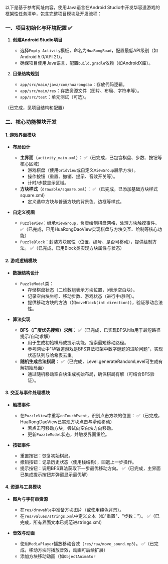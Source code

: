 以下是基于参考网址内容，使用Java语言在Android Studio中开发华容道游戏的框架性任务清单，包含完整项目模块及开发流程：


### **一、项目初始化与环境配置**  ✅
1. **创建Android Studio项目**  
   - 选择`Empty Activity`模板，命名为`HuaRongRoad`，配置最低API级别（如Android 5.0/API 21）。  
   - 确保项目使用Java语言，配置`build.gradle`依赖（如AndroidX库）。  

2. **目录结构规划**  
   - `app/src/main/java/com/huarongdao`：存放代码逻辑。  
   - `app/src/main/res`：存放资源文件（图片、布局、字符串等）。  
   - `app/src/test`：单元测试（可选）。  

（已完成，见项目结构和配置）


### **二、核心功能模块开发**
#### **1. 游戏界面模块**
- **布局设计**  
  - **主界面**（`activity_main.xml`）：  ✅（已完成，已包含棋盘、步数、按钮等核心区域）
    - 游戏棋盘（使用`GridView`或自定义`ViewGroup`展示方块）。  
    - 操作按钮（重置、撤销、提示、音效开关等）。  
    - 计时/步数显示区域。  
  - **方块样式**（`drawable/square.xml`）：  ✅（已完成，已添加基础方块样式square.xml）
    - 定义选中方块与普通方块的背景色、边框等样式。  

- **自定义视图**  
  - `PuzzleView`：继承`ViewGroup`，负责绘制棋盘网格，处理方块触摸事件。  ✅（已完成，已用HuaRongDaoView实现棋盘与方块交互、绘制等核心功能）
  - `PuzzleBlock`：封装方块属性（位置、编号、是否可移动），提供绘制方法。  ✅（已完成，已用Block类实现方块属性与状态）

#### **2. 游戏逻辑模块**
- **数据结构设计**  
  - `PuzzleModel`类：  
    - 存储棋盘状态（二维数组表示方块位置，`0`表示空白块）。  
    - 记录空白块坐标、移动步数、游戏状态（进行中/胜利）。  
    - 提供移动方块的方法（如`moveBlock(int direction)`），验证移动合法性。  

- **算法实现**  
  - **BFS（广度优先搜索）求解**：  ✅（已完成，已实现BFSUtils用于最短路径提示/自动求解）
    - 用于生成初始棋局或提示功能，搜索最短移动路径。  
    - 参考网址中"华容道游戏是BFS算法框架中数字谜题的进阶问题"，实现状态队列与哈希表去重。  
  - **随机生成合法棋局**：  ✅（已完成，Level.generateRandomLevel可生成有解初始局面）
    - 通过随机移动空白块生成初始布局，确保棋局有解（可结合BFS验证）。  

#### **3. 交互与事件处理模块**
- **触摸事件**  
  - 在`PuzzleView`中重写`onTouchEvent`，识别点击方块的位置：  ✅（已完成，HuaRongDaoView已实现方块点击与滑动移动）
    - 若点击可移动方块，尝试向空白块方向移动。  
    - 更新`PuzzleModel`状态，并触发界面重绘。  

- **按钮事件**  
  - 重置按钮：恢复初始棋局。  
  - 撤销按钮：记录历史状态（使用栈结构），回退上一步操作。  
  - 提示按钮：调用BFS算法获取下一步最优移动方向。  ✅（已完成，主界面已集成提示按钮并弹窗显示最优解）

#### **4. 资源与工具模块**
- **图片与字符串资源**  
  - 在`res/drawable`中准备方块图片（或使用纯色背景）。  
  - 在`res/values/strings.xml`中定义文本（如"重置"、"步数："）。  ✅（已完成，所有界面文本已规范进strings.xml）

- **音效与动画**  
  - 使用`MediaPlayer`播放移动音效（`res/raw/move_sound.mp3`）。  ✅（已完成，移动方块时播放音效，动画可后续扩展）
  - 添加方块移动动画（如`ObjectAnimator`